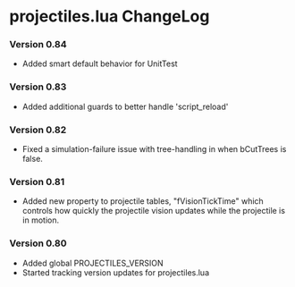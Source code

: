 # projectiles.lua ChangeLog

### Version 0.84
- Added smart default behavior for UnitTest

### Version 0.83
- Added additional guards to better handle 'script_reload' 

### Version 0.82
- Fixed a simulation-failure issue with tree-handling in when bCutTrees is false.

### Version 0.81
- Added new property to projectile tables, "fVisionTickTime" which controls how quickly the projectile vision updates while the projectile is in motion.

### Version 0.80
- Added global PROJECTILES_VERSION
- Started tracking version updates for projectiles.lua